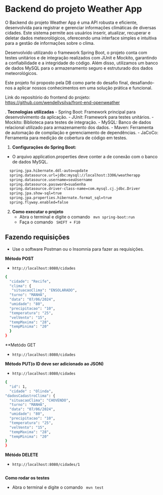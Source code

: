 # Backend do projeto Weather App

O Backend do projeto Weather App é uma API robusta e eficiente, desenvolvida para registrar e gerenciar informações climáticas de diversas cidades. Este sistema permite aos usuários inserir, atualizar, recuperar e deletar dados meteorológicos, oferecendo uma interface simples e intuitiva para a gestão de informações sobre o clima.

Desenvolvido utilizando o framework Spring Boot, o projeto conta com testes unitários e de integração realizados com JUnit e Mockito, garantindo a confiabilidade e a integridade do código. Além disso, utilizamos um banco de dados MySQL para o armazenamento seguro e estruturado dos dados meteorológicos.

Este projeto foi proposto pela DB como parte do desafio final, desafiando-nos a aplicar nossos conhecimentos em uma solução prática e funcional.<br>

Link do repositório do frontend do projeto:<br>
https://github.com/wendellvsilva/front-end-openweather

. **Tecnologias utilizadas**
    - Spring Boot: Framework principal para desenvolvimento da aplicação.
    - JUnit: Framework para testes unitários.
    - Mockito: Biblioteca para testes de integração.
    - MySQL: Banco de dados relacional utilizado para armazenamento dos dados.
    - Maven: Ferramenta de automação de compilação e gerenciamento de dependências.
    - JaCoCo: Ferramenta para medição de cobertura de código em testes.
 

1. **Configurações do Spring Boot:**
  - O arquivo application.properties deve conter a de conexão com o banco de dados MySQL.
  ```bash
    spring.jpa.hibernate.ddl-auto=update
    spring.datasource.url=jdbc:mysql://localhost:3306/weatherapp
    spring.datasource.username=seuUsername
    spring.datasource.password=suaSenha
    spring.datasource.driver-class-name=com.mysql.cj.jdbc.Driver
    spring.jpa.show-sql=true
    spring.jpa.properties.hibernate.format_sql=true
    spring.flyway.enabled=false
```
2. **Como executar o projeto**
    - Abra o terminal e digite o comando ` mvn spring-boot:run`
    - Faça o comando ` SHIFT + F10`

## Fazendo requisições
   - Use o software Postman ou o Insomnia para fazer as requisições.
   
**Método POST**
  - `http://localhost:8080/cidades`
  ```bash
  {
    "cidade": "Recife",
    "clima": {
     "situacaoClima": "ENSOLARADO",
    "turno": "MANHÃ",
    "data": "07/06/2024",
    "umidade": "80",
    "precipitacao": "10",
    "temperatura": "25",
    "velVento": "15",
    "tempMaxima": "28",
    "tempMinima": "20"
    }
}
```

**Metódo GET
  - `http://localhost:8080/cidades`<br>

  
**Método PUT(o ID deve ser adicionado ao JSON)**
  - `http://localhost:8080/cidades`
  ```bash
  {
	"id": 1,
	"cidade" : "Olinda",
  "dadosCadastroClima": {
    "situacaoClima": "CHOVENDO",
    "turno": "MANHÃ",
    "data": "07/06/2024",
    "umidade": "80",
    "precipitacao": "10",
    "temperatura": "25",
    "velVento": "15",
    "tempMaxima": "28",
    "tempMinima": "20"
  }
}

  ```
**Métódo DELETE**
  - `http://localhost:8080/cidades/1`
    ```

**Como rodar os testes**
 - Abra o terminal e digite o comando ` mvn test`

